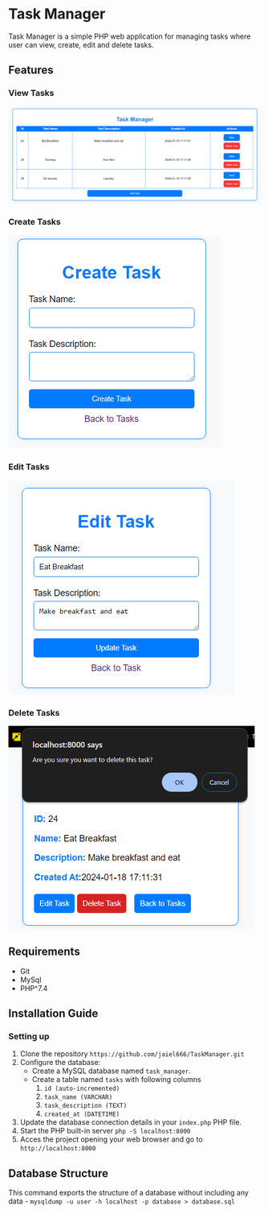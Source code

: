 # Task Manager

Task Manager is a simple PHP web application for managing tasks where user can view, create, edit and delete tasks.

## Features
### View Tasks
![View Feature](images/view.png)
### Create Tasks
![Create Feature](images/create.png)
### Edit Tasks
![Edit Feature](images/edit.png)
### Delete Tasks
![Delete Feature](images/delete.png)

## Requirements
* Git
* MySql
* PHP^7.4

## Installation Guide
### Setting up

1. Clone the repository
  `https://github.com/jaiel666/TaskManager.git`
2. Configure the database:
   - Create a MySQL database named `task_manager`.
   - Create a table named `tasks` with following columns
       1. `id (auto-incremented)`
       2. `task_name (VARCHAR)`
       3. `task_description (TEXT)`
       4. `created_at (DATETIME)`
3. Update the database connection details in your `index.php` PHP file.
4. Start the PHP built-in server
   `php -S localhost:8000`
5. Acces the project opening your web browser and go to `http://localhost:8000`

## Database Structure
This command exports the structure of a database without including any data - 
`mysqldump -u user -h localhost -p database > database.sql`
